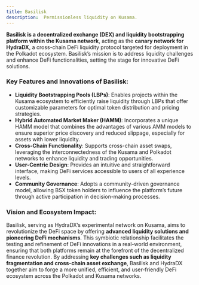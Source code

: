 ```yaml
---
title: Basilisk
description:  Permissionless liquidity on Kusama.
---
```


**Basilisk is a decentralized exchange (DEX) and liquidity bootstrapping platform within the Kusama network**, acting as the **canary network for HydraDX**, a cross-chain DeFi liquidity protocol targeted for deployment in the Polkadot ecosystem. Basilisk’s mission is to address liquidity challenges and enhance DeFi functionalities, setting the stage for innovative DeFi solutions.

### **Key Features and Innovations of Basilisk:**

- **Liquidity Bootstrapping Pools (LBPs)**: Enables projects within the Kusama ecosystem to efficiently raise liquidity through LBPs that offer customizable parameters for optimal token distribution and pricing strategies.
- **Hybrid Automated Market Maker (HAMM)**: Incorporates a unique HAMM model that combines the advantages of various AMM models to ensure superior price discovery and reduced slippage, especially for assets with lower liquidity.
- **Cross-Chain Functionality**: Supports cross-chain asset swaps, leveraging the interconnectedness of the Kusama and Polkadot networks to enhance liquidity and trading opportunities.
- **User-Centric Design**: Provides an intuitive and straightforward interface, making DeFi services accessible to users of all experience levels.
- **Community Governance**: Adopts a community-driven governance model, allowing BSX token holders to influence the platform’s future through active participation in decision-making processes.

### **Vision and Ecosystem Impact:**

Basilisk, serving as HydraDX’s experimental network on Kusama, aims to revolutionize the DeFi space by offering **advanced liquidity solutions and pioneering DeFi mechanisms**. This symbiotic relationship facilitates the testing and refinement of DeFi innovations in a real-world environment, ensuring that both platforms remain at the forefront of the decentralized finance revolution. By addressing **key challenges such as liquidity fragmentation and cross-chain asset exchange**, Basilisk and HydraDX together aim to forge a more unified, efficient, and user-friendly DeFi ecosystem across the Polkadot and Kusama networks.
